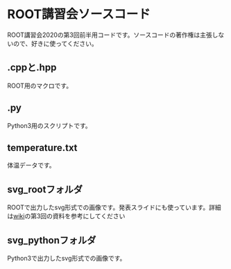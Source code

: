 # ROOT講習会ソースコード

ROOT講習会2020の第3回前半用コードです。ソースコードの著作権は主張しないので、好きに使ってください。

## .cppと.hpp
ROOT用のマクロです。

## .py
Python3用のスクリプトです。

## temperature.txt
体温データです。

## svg_rootフォルダ
ROOTで出力したsvg形式での画像です。発表スライドにも使っています。詳細は[wiki](https://github.com/ymap-team/ROOT2020/wiki)の第3回の資料を参考にしてください

## svg_pythonフォルダ
Python3で出力したsvg形式での画像です。
